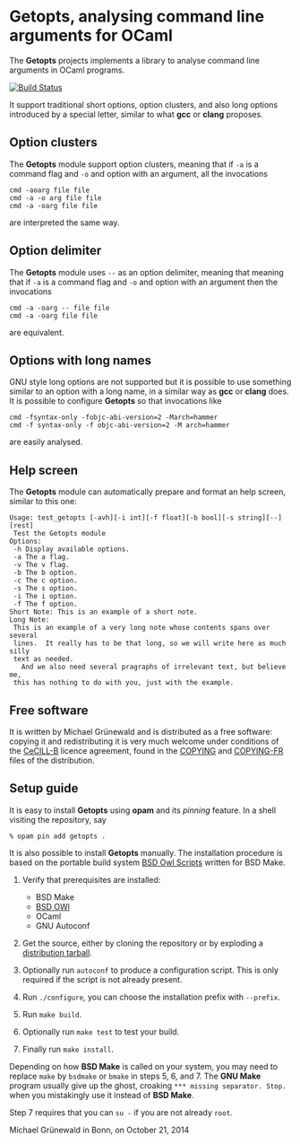 # Getopts, analysing command line arguments for OCaml

The **Getopts** projects implements a library to analyse command line
arguments in OCaml programs.

[![Build Status](https://travis-ci.org/michipili/getopts.svg?branch=master)](https://travis-ci.org/michipili/getopts?branch=master)

It support traditional short options, option clusters, and also long
options introduced by a special letter, similar to what **gcc** or
**clang** proposes.


## Option clusters

The **Getopts** module support option clusters, meaning that if `-a`
is a command flag and `-o` and option with an argument, all the
invocations

    cmd -aoarg file file
    cmd -a -o arg file file
    cmd -a -oarg file file

are interpreted the same way.


## Option delimiter

The **Getopts** module uses `--` as an option delimiter, meaning that
meaning that if `-a` is a command flag and `-o` and option with an
argument then the invocations

    cmd -a -oarg -- file file
    cmd -a -oarg file file

are equivalent.


## Options with long names

GNU style long options are not supported but it is possible to use
something similar to an option with a long name, in a similar way as
**gcc** or **clang** does. It is possible to configure **Getopts** so
that invocations like

    cmd -fsyntax-only -fobjc-abi-version=2 -March=hammer
    cmd -f syntax-only -f objc-abi-version=2 -M arch=hammer

are easily analysed.


## Help screen

The **Getopts** module can automatically prepare and format an help
screen, similar to this one:

    Usage: test_getopts [-avh][-i int][-f float][-b bool][-s string][--][rest]
     Test the Getopts module
    Options:
     -h Display available options.
     -a The a flag.
     -v The v flag.
     -b The b option.
     -c The c option.
     -s The s option.
     -i The i option.
     -f The f option.
    Short Note: This is an example of a short note.
    Long Note:
     This is an example of a very long note whose contents spans over several
     lines.  It really has to be that long, so we will write here as much silly
     text as needed.
       And we also need several pragraphs of irrelevant text, but believe me,
     this has nothing to do with you, just with the example.


## Free software

It is written by Michael Grünewald and is distributed as a free
software: copying it  and redistributing it is
very much welcome under conditions of the [CeCILL-B][licence-url]
licence agreement, found in the [COPYING][licence-en] and
[COPYING-FR][licence-fr] files of the distribution.


## Setup guide

It is easy to install **Getopts** using **opam** and its *pinning*
feature.  In a shell visiting the repository, say

```console
% opam pin add getopts .
```

It is also possible to install **Getopts** manually.
The installation procedure is based on the portable build system
[BSD Owl Scripts][bsdowl-home] written for BSD Make.

1. Verify that prerequisites are installed:
   - BSD Make
   - [BSD OWl][bsdowl-install]
   - OCaml
   - GNU Autoconf

2. Get the source, either by cloning the repository or by exploding a
   [distribution tarball](releases).

3. Optionally run `autoconf` to produce a configuration script. This
   is only required if the script is not already present.

4. Run `./configure`, you can choose the installation prefix with
   `--prefix`.

5. Run `make build`.

6. Optionally run `make test` to test your build.

7. Finally run `make install`.

Depending on how **BSD Make** is called on your system, you may need to
replace `make` by `bsdmake` or `bmake` in steps 5, 6, and 7.
The **GNU Make** program usually give up the ghost, croaking
`*** missing separator. Stop.` when you mistakingly use it instead of
**BSD Make**.

Step 7 requires that you can `su -` if you are not already `root`.


Michael Grünewald in Bonn, on October 21, 2014


  [licence-url]:        http://www.cecill.info/licences/Licence_CeCILL-B_V1-en.html
  [licence-en]:         COPYING
  [licence-fr]:         COPYING-FR
  [bsdowl-home]:        https://github.com/michipili/bsdowl
  [bsdowl-install]:     https://github.com/michipili/bsdowl/wiki/Install
  [mixture-home]:       https://github.com/michipili/mixture
  [mixture-test]:       https://github.com/michipili/mixture
